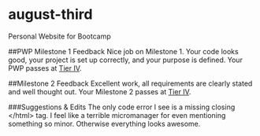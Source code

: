 # august-third
Personal Website for Bootcamp

##PWP Milestone 1 Feedback
Nice job on Milestone 1. Your code looks good, your project is set up correctly, and your purpose is defined. Your PWP passes at [Tier IV](https://bootcamp-coders.cnm.edu/projects/personal/rubric/).

##Milestone 2 Feedback
Excellent work, all requirements are clearly stated and well thought out. Your Milestone 2 passes at [Tier IV](https://bootcamp-coders.cnm.edu/projects/personal/rubric/).

###Suggestions &amp; Edits
The only code error I see is a missing closing &lt;/html&gt; tag. I feel like a terrible micromanager for even mentioning something so minor. Otherwise everything looks awesome.
